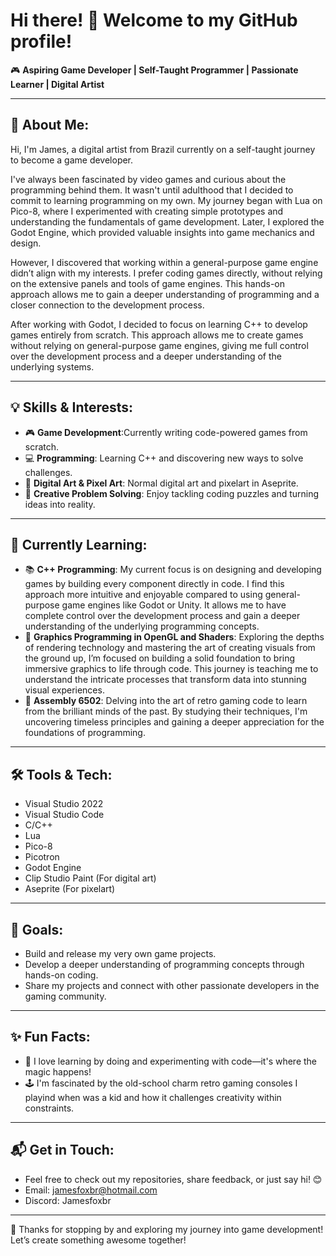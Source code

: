 # Hi there! 👋 Welcome to my GitHub profile!

🎮 **Aspiring Game Developer | Self-Taught Programmer | Passionate Learner | Digital Artist**

---

## 🚀 About Me:
Hi, I'm James, a digital artist from Brazil currently on a self-taught journey to become a game developer.

I've always been fascinated by video games and curious about the programming behind them. It wasn't until adulthood that I decided to commit to learning programming on my own. My journey began with Lua on Pico-8, where I experimented with creating simple prototypes and understanding the fundamentals of game development. Later, I explored the Godot Engine, which provided valuable insights into game mechanics and design.

However, I discovered that working within a general-purpose game engine didn’t align with my interests. I prefer coding games directly, without relying on the extensive panels and tools of game engines. This hands-on approach allows me to gain a deeper understanding of programming and a closer connection to the development process.

After working with Godot, I decided to focus on learning C++ to develop games entirely from scratch. This approach allows me to create games without relying on general-purpose game engines, giving me full control over the development process and a deeper understanding of the underlying systems.

---

## 💡 Skills & Interests:
- 🎮 **Game Development**:Currently writing code-powered games from scratch.
- 💻 **Programming**: Learning C++ and discovering new ways to solve challenges.
- 🎨 **Digital Art & Pixel Art**: Normal digital art and pixelart in Aseprite.
- 🔧 **Creative Problem Solving**: Enjoy tackling coding puzzles and turning ideas into reality.

---

## 🌱 Currently Learning:
- 📚 **C++ Programming**: My current focus is on designing and developing games by building every component directly in code. I find this approach more intuitive and enjoyable compared to using general-purpose game engines like Godot or Unity. It allows me to have complete control over the development process and gain a deeper understanding of the underlying programming concepts.
- 🎨 **Graphics Programming in OpenGL and Shaders**: Exploring the depths of rendering technology and mastering the art of creating visuals from the ground up, I’m focused on building a solid foundation to bring immersive graphics to life through code. This journey is teaching me to understand the intricate processes that transform data into stunning visual experiences.
- 🧠 **Assembly 6502**: Delving into the art of retro gaming code to learn from the brilliant minds of the past. By studying their techniques, I'm uncovering timeless principles and gaining a deeper appreciation for the foundations of programming.

---

## 🛠️ Tools & Tech:
- Visual Studio 2022
- Visual Studio Code
- C/C++ 
- Lua
- Pico-8
- Picotron
- Godot Engine
- Clip Studio Paint (For digital art)
- Aseprite (For pixelart)

---

## 🎯 Goals:
- Build and release my very own game projects.
- Develop a deeper understanding of programming concepts through hands-on coding.
- Share my projects and connect with other passionate developers in the gaming community.

---

## ✨ Fun Facts:
- 🚀 I love learning by doing and experimenting with code—it's where the magic happens!
- 🕹️ I'm fascinated by the old-school charm retro gaming consoles I playind when was a kid and how it challenges creativity within constraints.

---

## 📬 Get in Touch:
- Feel free to check out my repositories, share feedback, or just say hi! 😊
- Email: jamesfoxbr@hotmail.com
- Discord: Jamesfoxbr

---

👾 Thanks for stopping by and exploring my journey into game development! Let’s create something awesome together!



